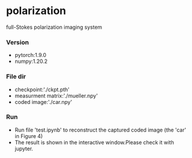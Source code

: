# polarization
full-Stokes polarization imaging system

### Version
- pytorch:1.9.0
- numpy:1.20.2

### File dir
- checkpoint:'./ckpt.pth'
- measurment matrix:'./mueller.npy'
- coded image:'./car.npy'

### Run
- Run file 'test.ipynb' to reconstruct the captured coded image (the 'car' in Figure 4)
- The result is shown in the interactive window.Please check it with jupyter.
